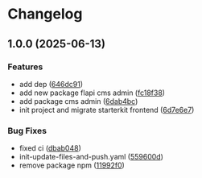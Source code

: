 # Changelog

## 1.0.0 (2025-06-13)


### Features

* add dep ([646dc91](https://github.com/FlapiBusiness/flapi-cms-client-frontend/commit/646dc91ee59afd2d89546d23e2f40d5a5be84732))
* add new package flapi cms admin ([fc18f38](https://github.com/FlapiBusiness/flapi-cms-client-frontend/commit/fc18f38928401669b5e7e7885193070a1497a535))
* add package cms admin ([6dab4bc](https://github.com/FlapiBusiness/flapi-cms-client-frontend/commit/6dab4bc86b4e2da75b8402638f43efa984c957bd))
* init project and migrate starterkit frontend ([6d7e6e7](https://github.com/FlapiBusiness/flapi-cms-client-frontend/commit/6d7e6e7e04e0d280ffb1c1de807702d86d913ad2))


### Bug Fixes

* fixed ci ([dbab048](https://github.com/FlapiBusiness/flapi-cms-client-frontend/commit/dbab048c874cd374ba056dc27124f6bba2c025a1))
* init-update-files-and-push.yaml ([559600d](https://github.com/FlapiBusiness/flapi-cms-client-frontend/commit/559600d7569b68202b60a2d030c5264bc9afdb13))
* remove package npm ([11992f0](https://github.com/FlapiBusiness/flapi-cms-client-frontend/commit/11992f007b978e0950d35c597c8002e90a750ec4))
